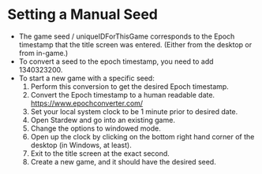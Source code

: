 # Setting a Manual Seed

* The game seed / uniqueIDForThisGame  corresponds to the Epoch timestamp that the title screen was entered. (Either from the desktop or from in-game.)
* To convert a seed to the epoch timestamp, you need to add 1340323200.
* To start a new game with a specific seed:
  1) Perform this conversion to get the desired Epoch timestamp.
  2) Convert the Epoch timestamp to a human readable date. <https://www.epochconverter.com/>
  3) Set your local system clock to be 1 minute prior to desired date.
  4) Open Stardew and go into an existing game.
  5) Change the options to windowed mode.
  6) Open up the clock by clicking on the bottom right hand corner of the desktop (in Windows, at least).
  7) Exit to the title screen at the exact second.
  8) Create a new game, and it should have the desired seed.
